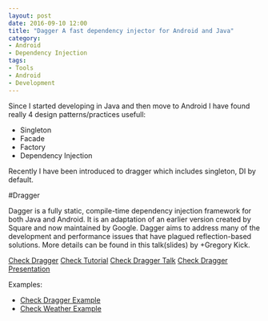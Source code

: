 ```yaml
---
layout: post
date: 2016-09-10 12:00
title: "Dagger A fast dependency injector for Android and Java"
category: 
- Android
- Dependency Injection
tags:
- Tools
- Android
- Development
---
```


Since I started developing in Java and then move to Android I have found really 4 design patterns/practices usefull:

- Singleton
- Facade
- Factory
- Dependency Injection

Recently I have been introduced to dragger which includes singleton, DI by default.

#Dragger

Dagger is a fully static, compile-time dependency injection framework for both Java and Android. It is an adaptation of an earlier version created by Square and now maintained by Google. Dagger aims to address many of the development and performance issues that have plagued reflection-based solutions. More details can be found in this talk(slides) by +Gregory Kick.

<a href="http://google.github.io/dagger/">Check Dragger</a>
<a href="https://github.com/codepath/android_guides/wiki/Dependency-Injection-with-Dagger-2">Check Tutorial</a>
<a href="https://www.youtube.com/watch?v=oK_XtfXPkqw">Check Dragger Talk</a>
<a href="http://www.slideshare.net/nakhimovich/advanced-dagger-talk-from-360anDev">Check Dragger Presentation</a>

Examples:

- <a href="https://github.com/fredyrincon/SkillSet">Check Dragger Example</a> 
- <a href="https://github.com/DanPrado/easyweather">Check Weather Example</a> 
